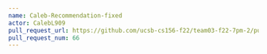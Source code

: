 ```yaml
---
name: Caleb-Recommendation-fixed
actor: CalebL909
pull_request_url: https://github.com/ucsb-cs156-f22/team03-f22-7pm-2/pull/66
pull_request_num: 66
---
```


